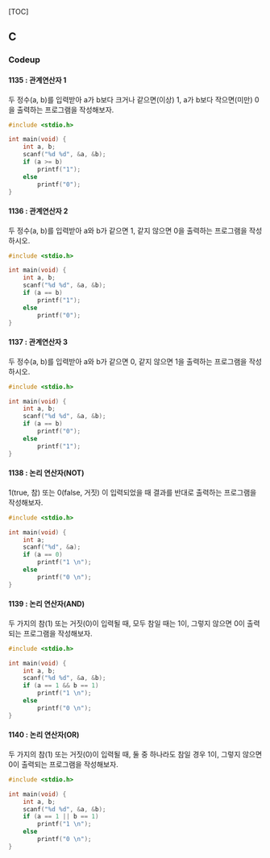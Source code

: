 [TOC]

## C

### Codeup

#### 1135 : 관계연산자 1

두 정수(a, b)를 입력받아 a가 b보다 크거나 같으면(이상) 1, a가 b보다 작으면(미만) 0을 출력하는 프로그램을 작성해보자.

``` c
#include <stdio.h>

int main(void) {
	int a, b;
	scanf("%d %d", &a, &b);
	if (a >= b)
		printf("1");
	else
		printf("0");
}
```

#### 1136 : 관계연산자 2

두 정수(a, b)를 입력받아 a와 b가 같으면 1, 같지 않으면 0을 출력하는 프로그램을 작성하시오.

``` c
#include <stdio.h>

int main(void) {
	int a, b;
	scanf("%d %d", &a, &b);
	if (a == b)
		printf("1");
	else
		printf("0");
}
```

#### 1137 : 관계연산자 3

두 정수(a, b)를 입력받아 a와 b가 같으면 0, 같지 않으면 1을 출력하는 프로그램을 작성하시오.

``` c
#include <stdio.h>

int main(void) {
	int a, b;
	scanf("%d %d", &a, &b);
	if (a == b)
		printf("0");
	else
		printf("1");
}
```

#### 1138 : 논리 연산자(NOT) 

1(true, 참) 또는 0(false, 거짓) 이 입력되었을 때 결과를 반대로 출력하는 프로그램을 작성해보자.

``` c
#include <stdio.h>

int main(void) {
	int a;
	scanf("%d", &a);
	if (a == 0)
		printf("1 \n");
	else
		printf("0 \n");
}
```

#### 1139 : 논리 연산자(AND)

두 가지의 참(1) 또는 거짓(0)이 입력될 때, 모두 참일 때는 1이, 그렇지 않으면 0이 출력되는 프로그램을 작성해보자.

``` c
#include <stdio.h>

int main(void) {
	int a, b;
	scanf("%d %d", &a, &b);
	if (a == 1 && b == 1)
		printf("1 \n");
	else
		printf("0 \n");
}
```

#### 1140 : 논리 연산자(OR)

두 가지의 참(1) 또는 거짓(0)이 입력될 때, 둘 중 하나라도 참일 경우 1이, 그렇지 않으면 0이 출력되는 프로그램을 작성해보자.

``` c
#include <stdio.h>

int main(void) {
	int a, b;
	scanf("%d %d", &a, &b);
	if (a == 1 || b == 1)
		printf("1 \n");
	else
		printf("0 \n");
}
```

